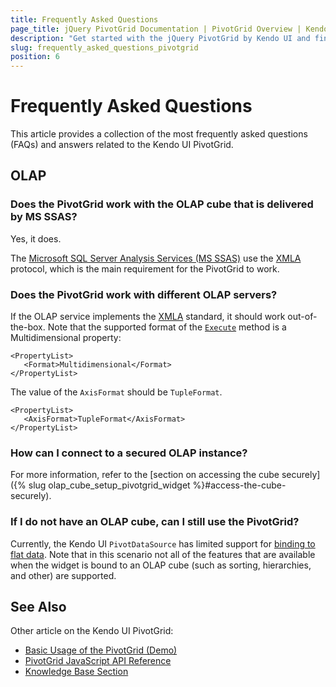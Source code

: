 ```yaml
---
title: Frequently Asked Questions
page_title: jQuery PivotGrid Documentation | PivotGrid Overview | Kendo UI
description: "Get started with the jQuery PivotGrid by Kendo UI and find the most frequently asked questions related to the Kendo UI PivotGrid widget and their answers."
slug: frequently_asked_questions_pivotgrid
position: 6
---
```


# Frequently Asked Questions

This article provides a collection of the most frequently asked questions (FAQs) and answers related to the Kendo UI PivotGrid.

## OLAP

### Does the PivotGrid work with the OLAP cube that is delivered by MS SSAS?

Yes, it does.

The [Microsoft SQL Server Analysis Services (MS SSAS)](http://technet.microsoft.com/en-us/library/ms175609(v=sql.90).aspx) use the [XMLA](http://en.wikipedia.org/wiki/XML_for_Analysis) protocol, which is the main requirement for the PivotGrid to work.

### Does the PivotGrid work with different OLAP servers?

If the OLAP service implements the [XMLA](http://en.wikipedia.org/wiki/XML_for_Analysis) standard, it should work out-of-the-box. Note that the supported format of the [`Execute`](http://msdn.microsoft.com/en-us/library/ms186691.Aspx) method is a Multidimensional property:

	<PropertyList>
       <Format>Multidimensional</Format>
    </PropertyList>

The value of the `AxisFormat` should be `TupleFormat`.

	<PropertyList>
       <AxisFormat>TupleFormat</AxisFormat>
    </PropertyList>

### How can I connect to a secured OLAP instance?

For more information, refer to the [section on accessing the cube securely]({% slug olap_cube_setup_pivotgrid_widget %}#access-the-cube-securely).

### If I do not have an OLAP cube, can I still use the PivotGrid?

Currently, the Kendo UI `PivotDataSource` has limited support for [binding to flat data](http://demos.telerik.com/kendo-ui/pivotgrid/local-flat-data-binding). Note that in this scenario not all of the features that are available when the widget is bound to an OLAP cube (such as sorting, hierarchies, and other) are supported.

## See Also

Other article on the Kendo UI PivotGrid:

* [Basic Usage of the PivotGrid (Demo)](http://demos.telerik.com/kendo-ui/pivotgrid/index)
* [PivotGrid JavaScript API Reference](/api/javascript/ui/pivotgrid)
* [Knowledge Base Section](/knowledge-base)
